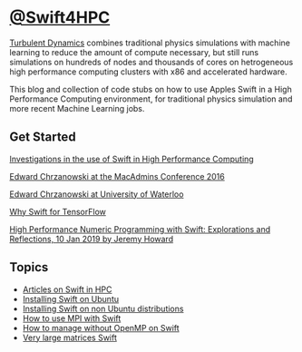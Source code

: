 # [@Swift4HPC](https://twitter.com/swift4hpc)
[Turbulent Dynamics](https://turbulentdynamics.github.io) combines traditional physics simulations with machine learning to reduce the amount of compute necessary, but still runs simulations on hundreds of nodes and thousands of cores on hetrogeneous high performance computing clusters with x86 and accelerated hardware.  


This blog and collection of code stubs on how to use Apples Swift in a High Performance Computing environment, for traditional physics simulation and more recent Machine Learning jobs.

## Get Started
[Investigations in the use of Swift in High Performance Computing](http://macadmins.psu.edu/wp-content/uploads/sites/24696/2016/06/psumac2016-17-swift_and_HPC.pdf)

[Edward Chrzanowski at the MacAdmins Conference 2016](https://www.youtube.com/watch?v=iGz5_aEap9k)

[Edward Chrzanowski at University of Waterloo](https://uwaterloo.ca/watitis/sites/ca.watitis/files/uploads/files/swift-hpc.pdf)

[Why Swift for TensorFlow](https://github.com/tensorflow/swift/blob/master/docs/WhySwiftForTensorFlow.md)


[High Performance Numeric Programming with Swift: Explorations and Reflections, 10 Jan 2019 by Jeremy Howard](https://www.fast.ai/2019/01/10/swift-numerics/)




## Topics
* [Articles on Swift in HPC](Articles.md)
* [Installing Swift on Ubuntu](Install_Ubuntu.md)
* [Installing Swift on non Ubuntu distributions](Install_Linux.md)
* [How to use MPI with Swift](swift_and_MPI.md)
* [How to manage without OpenMP on Swift](swift_and_OpenMP.md)
* [Very large matrices Swift](Matrices_in_Swift.md)

